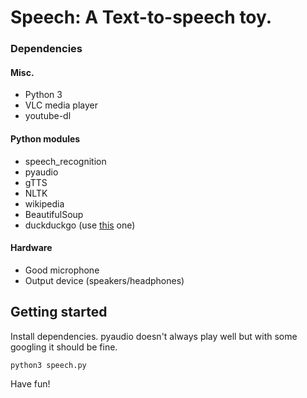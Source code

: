 # Speech: A Text-to-speech toy.

### Dependencies

#### Misc.

* Python 3
* VLC media player
* youtube-dl

#### Python modules

* speech_recognition
* pyaudio
* gTTS
* NLTK
* wikipedia
* BeautifulSoup
* duckduckgo (use [this](https://github.com/taciturasa/duckduckgo-python3]) one)

#### Hardware

* Good microphone
* Output device (speakers/headphones)

## Getting started

Install dependencies. pyaudio doesn't always play well but with some googling it should be fine.

```
python3 speech.py
```

Have fun!
